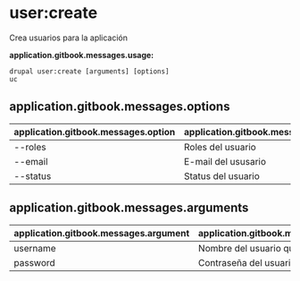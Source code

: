 # user:create
Crea usuarios para la aplicación

**application.gitbook.messages.usage:**
```
drupal user:create [arguments] [options]
uc
```

## application.gitbook.messages.options
application.gitbook.messages.option | application.gitbook.messages.details
-------|-------------
--roles | Roles del usuario
--email | E-mail del ususario
--status | Status del usuario

## application.gitbook.messages.arguments
application.gitbook.messages.argument | application.gitbook.messages.details
---------|-------------
username | Nombre del usuario que será creado
password | Contraseña del usuario
